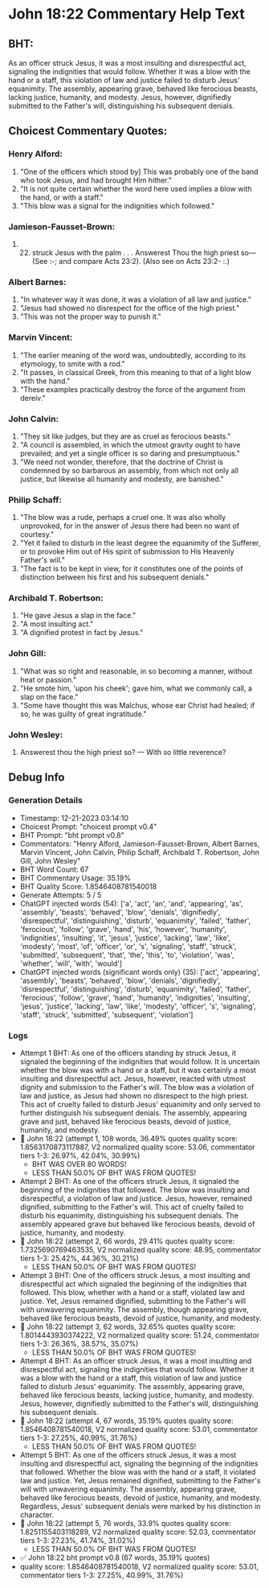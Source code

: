 # John 18:22 Commentary Help Text

## BHT:
As an officer struck Jesus, it was a most insulting and disrespectful act, signaling the indignities that would follow. Whether it was a blow with the hand or a staff, this violation of law and justice failed to disturb Jesus' equanimity. The assembly, appearing grave, behaved like ferocious beasts, lacking justice, humanity, and modesty. Jesus, however, dignifiedly submitted to the Father's will, distinguishing his subsequent denials.

## Choicest Commentary Quotes:
### Henry Alford:
1. "One of the officers which stood by] This was probably one of the band who took Jesus, and had brought Him hither."
2. "It is not quite certain whether the word here used implies a blow with the hand, or with a staff."
3. "This blow was a signal for the indignities which followed."

### Jamieson-Fausset-Brown:
1. 22. struck Jesus with the palm . . .
	Answerest Thou the high priest so—(See :-; and compare Acts 23:2).
	(Also see on Acts 23:2- :.)


### Albert Barnes:
1. "In whatever way it was done, it was a violation of all law and justice."
2. "Jesus had showed no disrespect for the office of the high priest."
3. "This was not the proper way to punish it."

### Marvin Vincent:
1. "The earlier meaning of the word was, undoubtedly, according to its etymology, to smite with a rod."
2. "It passes, in classical Greek, from this meaning to that of a light blow with the hand."
3. "These examples practically destroy the force of the argument from dereiv."

### John Calvin:
1. "They sit like judges, but they are as cruel as ferocious beasts."
2. "A council is assembled, in which the utmost gravity ought to have prevailed; and yet a single officer is so daring and presumptuous."
3. "We need not wonder, therefore, that the doctrine of Christ is condemned by so barbarous an assembly, from which not only all justice, but likewise all humanity and modesty, are banished."

### Philip Schaff:
1. "The blow was a rude, perhaps a cruel one. It was also wholly unprovoked, for in the answer of Jesus there had been no want of courtesy."
2. "Yet it failed to disturb in the least degree the equanimity of the Sufferer, or to provoke Him out of His spirit of submission to His Heavenly Father's will."
3. "The fact is to be kept in view, for it constitutes one of the points of distinction between his first and his subsequent denials."

### Archibald T. Robertson:
1. "He gave Jesus a slap in the face." 
2. "A most insulting act."
3. "A dignified protest in fact by Jesus."

### John Gill:
1. "What was so right and reasonable, in so becoming a manner, without heat or passion."
2. "He smote him, 'upon his cheek'; gave him, what we commonly call, a slap on the face."
3. "Some have thought this was Malchus, whose ear Christ had healed; if so, he was guilty of great ingratitude."

### John Wesley:
1. Answerest thou the high priest so? — With so little reverence?



## Debug Info
### Generation Details
- Timestamp: 12-21-2023 03:14:10
- Choicest Prompt: "choicest prompt v0.4"
- BHT Prompt: "bht prompt v0.8"
- Commentators: "Henry Alford, Jamieson-Fausset-Brown, Albert Barnes, Marvin Vincent, John Calvin, Philip Schaff, Archibald T. Robertson, John Gill, John Wesley"
- BHT Word Count: 67
- BHT Commentary Usage: 35.19%
- BHT Quality Score: 1.8546408781540018
- Generate Attempts: 5 / 5
- ChatGPT injected words (54):
	['a', 'act', 'an', 'and', 'appearing', 'as', 'assembly', 'beasts', 'behaved', 'blow', 'denials', 'dignifiedly', 'disrespectful', 'distinguishing', 'disturb', 'equanimity', 'failed', 'father', 'ferocious', 'follow', 'grave', 'hand', 'his', 'however', 'humanity', 'indignities', 'insulting', 'it', 'jesus', 'justice', 'lacking', 'law', 'like', 'modesty', 'most', 'of', 'officer', 'or', 's', 'signaling', 'staff', 'struck', 'submitted', 'subsequent', 'that', 'the', 'this', 'to', 'violation', 'was', 'whether', 'will', 'with', 'would']
- ChatGPT injected words (significant words only) (35):
	['act', 'appearing', 'assembly', 'beasts', 'behaved', 'blow', 'denials', 'dignifiedly', 'disrespectful', 'distinguishing', 'disturb', 'equanimity', 'failed', 'father', 'ferocious', 'follow', 'grave', 'hand', 'humanity', 'indignities', 'insulting', 'jesus', 'justice', 'lacking', 'law', 'like', 'modesty', 'officer', 's', 'signaling', 'staff', 'struck', 'submitted', 'subsequent', 'violation']

### Logs
- Attempt 1 BHT: As one of the officers standing by struck Jesus, it signaled the beginning of the indignities that would follow. It is uncertain whether the blow was with a hand or a staff, but it was certainly a most insulting and disrespectful act. Jesus, however, reacted with utmost dignity and submission to the Father's will. The blow was a violation of law and justice, as Jesus had shown no disrespect to the high priest. This act of cruelty failed to disturb Jesus' equanimity and only served to further distinguish his subsequent denials. The assembly, appearing grave and just, behaved like ferocious beasts, devoid of justice, humanity, and modesty.
- 🔄 John 18:22 (attempt 1, 108 words, 36.49% quotes quality score: 1.8563170873117887, V2 normalized quality score: 53.06, commentator tiers 1-3: 26.97%, 42.04%, 30.99%) 
	- BHT WAS OVER 80 WORDS! 
	- LESS THAN 50.0% OF BHT WAS FROM QUOTES!
- Attempt 2 BHT: As one of the officers struck Jesus, it signaled the beginning of the indignities that followed. The blow was insulting and disrespectful, a violation of law and justice. Jesus, however, remained dignified, submitting to the Father's will. This act of cruelty failed to disturb his equanimity, distinguishing his subsequent denials. The assembly appeared grave but behaved like ferocious beasts, devoid of justice, humanity, and modesty.
- 🔄 John 18:22 (attempt 2, 66 words, 29.41% quotes quality score: 1.7325690769463535, V2 normalized quality score: 48.95, commentator tiers 1-3: 25.42%, 44.36%, 30.21%) 
	- LESS THAN 50.0% OF BHT WAS FROM QUOTES!
- Attempt 3 BHT: One of the officers struck Jesus, a most insulting and disrespectful act which signaled the beginning of the indignities that followed. This blow, whether with a hand or a staff, violated law and justice. Yet, Jesus remained dignified, submitting to the Father's will with unwavering equanimity. The assembly, though appearing grave, behaved like ferocious beasts, devoid of justice, humanity, and modesty.
- 🔄 John 18:22 (attempt 3, 62 words, 32.65% quotes quality score: 1.8014443930374222, V2 normalized quality score: 51.24, commentator tiers 1-3: 26.36%, 38.57%, 35.07%) 
	- LESS THAN 50.0% OF BHT WAS FROM QUOTES!
- Attempt 4 BHT: As an officer struck Jesus, it was a most insulting and disrespectful act, signaling the indignities that would follow. Whether it was a blow with the hand or a staff, this violation of law and justice failed to disturb Jesus' equanimity. The assembly, appearing grave, behaved like ferocious beasts, lacking justice, humanity, and modesty. Jesus, however, dignifiedly submitted to the Father's will, distinguishing his subsequent denials.
- 🔄 John 18:22 (attempt 4, 67 words, 35.19% quotes quality score: 1.8546408781540018, V2 normalized quality score: 53.01, commentator tiers 1-3: 27.25%, 40.99%, 31.76%) 
	- LESS THAN 50.0% OF BHT WAS FROM QUOTES!
- Attempt 5 BHT: As one of the officers struck Jesus, it was a most insulting and disrespectful act, signaling the beginning of the indignities that followed. Whether the blow was with the hand or a staff, it violated law and justice. Yet, Jesus remained dignified, submitting to the Father's will with unwavering equanimity. The assembly, appearing grave, behaved like ferocious beasts, devoid of justice, humanity, and modesty. Regardless, Jesus' subsequent denials were marked by his distinction in character.
- 🔄 John 18:22 (attempt 5, 76 words, 33.9% quotes quality score: 1.8251155403118289, V2 normalized quality score: 52.03, commentator tiers 1-3: 27.23%, 41.74%, 31.02%) 
	- LESS THAN 50.0% OF BHT WAS FROM QUOTES!
- ✅ John 18:22 bht prompt v0.8 (67 words, 35.19% quotes)
- quality score: 1.8546408781540018, V2 normalized quality score: 53.01, commentator tiers 1-3: 27.25%, 40.99%, 31.76%)